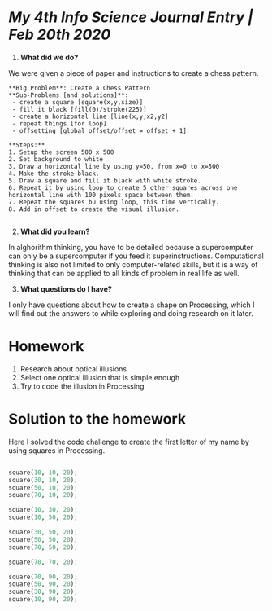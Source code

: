 # *My 4th Info Science Journal Entry | Feb 20th 2020*

1. **What did we do?**

We were given a piece of paper and instructions to create a chess pattern.

```
**Big Problem**: Create a Chess Pattern
**Sub-Problems [and solutions]**: 
 - create a square [square(x,y,size)]
 - fill it black [fill(0)/stroke(225)]
 - create a horizontal line [line(x,y,x2,y2]
 - repeat things [for loop]
 - offsetting [global offset/offset = offset + 1]
   
**Steps:**
1. Setup the screen 500 x 500 
2. Set background to white
3. Draw a horizontal line by using y=50, from x=0 to x=500
4. Make the stroke black.
5. Draw a square and fill it black with white stroke.
6. Repeat it by using loop to create 5 other squares across one horizontal line with 100 pixels space between them.
7. Repeat the squares bu using loop, this time vertically.
8. Add in offset to create the visual illusion.
    
```

2. **What did you learn?**

In alghorithm thinking, you have to be detailed because a supercomputer can only be a supercomputer if you feed it superinstructions. Computational thinking is also not limited to only computer-related skills, but it is a way of thinking that can be applied to all kinds of problem in real life as well.

3. **What questions do I have?**

I only have questions about how to create a shape on Processing, which I will find out the answers to while exploring and doing research on it later.

# Homework

1. Research about optical illusions 
2. Select one optical illusion that is simple enough
3. Try to code the illusion in Processing 

# Solution to the homework 

Here I solved the code challenge to create the first letter of my name by using squares in Processing.

```.py

square(10, 10, 20);
square(30, 10, 20);
square(50, 10, 20);
square(70, 10, 20);

square(10, 30, 20);
square(10, 50, 20);

square(30, 50, 20);
square(50, 50, 20);
square(70, 50, 20);

square(70, 70, 20);

square(70, 90, 20);
square(50, 90, 20);
square(30, 90, 20);
square(10, 90, 20);

```
